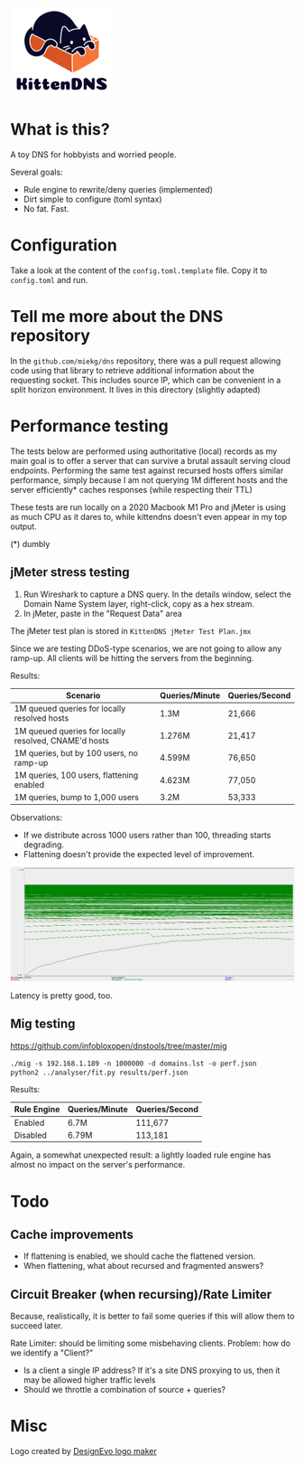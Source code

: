 ![](assets/kittendns.png)
# What is this?

A toy DNS for hobbyists and worried people.

Several goals:

- Rule engine to rewrite/deny queries (implemented)
- Dirt simple to configure (toml syntax)
- No fat. Fast.

# Configuration

Take a look at the content of the `config.toml.template` file. Copy it to `config.toml` and run.

# Tell me more about the DNS repository

In the `github.com/miekg/dns` repository, there was a pull request allowing code using that library to retrieve additional information about the requesting socket. This includes source IP, which can be convenient in a split horizon environment. It lives in this directory (slightly adapted)

# Performance testing

The tests below are performed using authoritative (local) records as my main goal is to offer a server that can survive a brutal assault serving cloud endpoints. Performing the same test against recursed hosts offers similar performance, simply because I am not querying 1M different hosts and the server efficiently* caches responses (while respecting their TTL)

These tests are run locally on a 2020 Macbook M1 Pro and jMeter is using as much CPU as it dares to, while kittendns doesn't even appear in my top output.

(*) dumbly

## jMeter stress testing

1. Run Wireshark to capture a DNS query. In the details window, select the Domain Name System layer, right-click, copy as a hex stream.
2. In jMeter, paste in the "Request Data" area

The jMeter test plan is stored in `KittenDNS jMeter Test Plan.jmx`

Since we are testing DDoS-type scenarios, we are not going to allow any ramp-up. All clients will be hitting the servers from the beginning.

Results:

|Scenario|Queries/Minute|Queries/Second|
|-|-|-|
|1M queued queries for locally resolved hosts|1.3M|21,666|
|1M queued queries for locally resolved, CNAME'd hosts|1.276M|21,417|
|1M queries, but by 100 users, no ramp-up|4.599M|76,650|
|1M queries, 100 users, flattening enabled|4.623M|77,050|
|1M queries, bump to 1,000 users|3.2M|53,333|

Observations:
- If we distribute across 1000 users rather than 100, threading starts degrading.
- Flattening doesn't provide the expected level of improvement.

![](assets/jmeter-kittendns.png)

Latency is pretty good, too.

## Mig testing

https://github.com/infobloxopen/dnstools/tree/master/mig

```
./mig -s 192.168.1.189 -n 1000000 -d domains.lst -o perf.json
python2 ../analyser/fit.py results/perf.json
```

Results:

|Rule Engine|Queries/Minute|Queries/Second|
|-|-|-|
|Enabled|6.7M|111,677|
|Disabled|6.79M|113,181|

Again, a somewhat unexpected result: a lightly loaded rule engine has almost no impact on the server's performance.


# Todo

## Cache improvements

- If flattening is enabled, we should cache the flattened version.
- When flattening, what about recursed and fragmented answers?

## Circuit Breaker (when recursing)/Rate Limiter

Because, realistically, it is better to fail some queries if this will allow them to succeed later.

Rate Limiter: should be limiting some misbehaving clients. Problem: how do we identify a "Client?"
- Is a client a single IP address? If it's a site DNS proxying to us, then it may be allowed higher traffic levels
- Should we throttle a combination of source + queries?

# Misc

<div>Logo created by <a href="https://www.designevo.com/" title="Free Online Logo Maker">DesignEvo logo maker</a></div>
